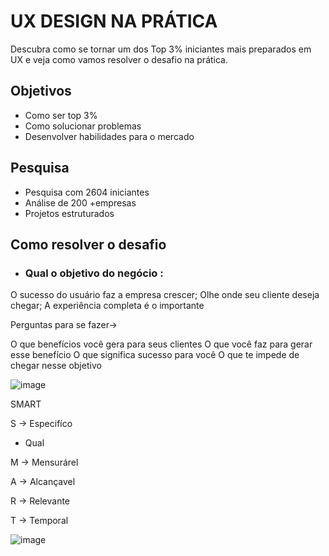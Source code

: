 # UX DESIGN NA PRÁTICA

Descubra como se tornar um dos Top 3% iniciantes mais preparados em UX e veja como vamos resolver o desafio na prática.

## Objetivos
- Como ser top 3%
- Como solucionar problemas
- Desenvolver habilidades para o mercado



## Pesquisa
- Pesquisa com 2604 iniciantes
- Análise de 200 +empresas
- Projetos estruturados

## Como resolver o desafio

- ### Qual o objetivo do negócio :
O sucesso do usuário faz a empresa crescer;
Olhe onde seu cliente deseja chegar;
A experiência completa é o importante

Perguntas para se fazer->

O que benefícios você gera para seus clientes 
O que você faz para gerar esse benefício
O que significa sucesso para você
O que te impede de chegar nesse objetivo



![image](https://user-images.githubusercontent.com/62779334/118405267-65b48b00-b64d-11eb-94a6-eee7d5594f3b.png)

SMART

S -> Especifíco 
- Qual 

M -> Mensurárel

A -> Alcançavel

R -> Relevante

T -> Temporal

![image](https://user-images.githubusercontent.com/62779334/118405317-bfb55080-b64d-11eb-915f-bf53ebd1d454.png)


